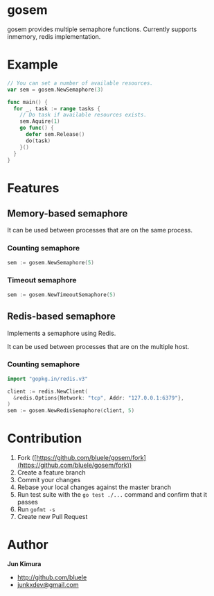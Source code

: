 # gosem

gosem provides multiple semaphore functions.
Currently supports inmemory, redis implementation.

# Example

```go
// You can set a number of available resources.
var sem = gosem.NewSemaphore(3)

func main() {
  for _, task := range tasks {
    // Do task if available resources exists.
    sem.Aquire(1)
    go func() {
      defer sem.Release()
      do(task)
    }()
  }
}
```

# Features

## Memory-based semaphore

It can be used between processes that are on the same process.

### Counting semaphore

```go
sem := gosem.NewSemaphore(5)
```

### Timeout semaphore

```go
sem := gosem.NewTimeoutSemaphore(5)
```

## Redis-based semaphore

Implements a semaphore using Redis.

It can be used between processes that are on the multiple host.

### Counting semaphore

```go
import "gopkg.in/redis.v3"

client := redis.NewClient(
  &redis.Options{Network: "tcp", Addr: "127.0.0.1:6379"},
)
sem := gosem.NewRedisSemaphore(client, 5)
```


# Contribution

1. Fork ([https://github.com/bluele/gosem/fork](https://github.com/bluele/gosem/fork))
1. Create a feature branch
1. Commit your changes
1. Rebase your local changes against the master branch
1. Run test suite with the `go test ./...` command and confirm that it passes
1. Run `gofmt -s`
1. Create new Pull Request

# Author

**Jun Kimura**

* <http://github.com/bluele>
* <junkxdev@gmail.com>

